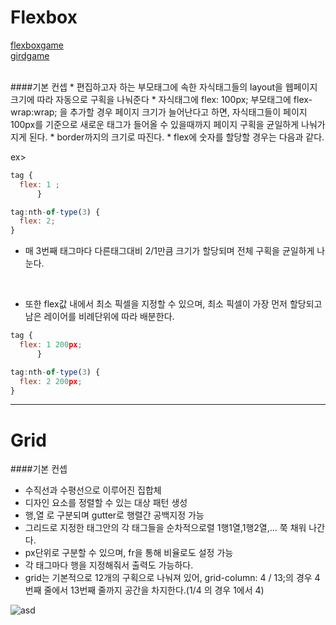 Flexbox 
===
[flexboxgame](https://flexboxfroggy.com/#ko)<br>[girdgame](https://cssgridgarden.com/#ko)

<br>
####기본 컨셉
* 편집하고자 하는 부모태그에 속한 자식태그들의 layout을 웹페이지 크기에 따라 자동으로 구획을 나눠준다
* 자식태그에 flex: 100px; 부모태그에 flex-wrap:wrap; 을 추가할 경우 페이지 크기가 늘어난다고 하면, 자식태그들이 페이지 100px를 기준으로 새로운 태그가 들어올 수 있을때까지 페이지 구획을 균일하게 나눠가지게 된다.
* border까지의 크기로 따진다.
* flex에 숫자를 할당할 경우는 다음과 같다.<br>

ex>
```js
tag {
  flex: 1 ;
      }

tag:nth-of-type(3) {
  flex: 2;
}
```
* 매 3번째 태그마다 다른태그대비 2/1만큼 크기가 할당되며 전체 구획을 균일하게 나눈다.
<br>

* 또한 flex값 내에서 최소 픽셀을 지정할 수 있으며, 최소 픽셀이 가장 먼저 할당되고 남은 레이어를 비례단위에 따라 배분한다.
```js
tag {
  flex: 1 200px;
      }

tag:nth-of-type(3) {
  flex: 2 200px;
}
```
***
Grid
===
####기본 컨셉
* 수직선과 수평선으로 이루어진 집합체
* 디자인 요소를 정렬할 수 있는 대상 패턴 생성
* 행,열 로 구분되며 gutter로 행렬간 공백지정 가능
* 그리드로 지정한 태그안의 각 태그들을 순차적으로렬 1행1열,1행2열,... 쭉 채워 나간다.
* px단위로 구분할 수 있으며, fr을 통해 비율로도 설정 가능
* 각 태그마다 행을 지정해줘서 출력도 가능하다.
* grid는 기본적으로 12개의 구획으로 나눠져 있어, grid-column: 4 / 13;의 경우 4번째 줄에서 13번째 줄까지 공간을 차지한다.(1/4 의 경우 1에서 4)

![asd](file:///home/shinyoungho/TIL/Flexbox_Grid/Screenshot%20from%202021-01-22%2000-44-59.png)


